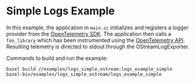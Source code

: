 
# Simple Logs Example

In this example, the application in `main.cc` initializes and registers a logger
provider from the [OpenTelemetry SDK](https://github.com/open-telemetry/opentelemetry-cpp).
The application then calls a `foo_library` which has been instrumented using
the [OpenTelemetry API](https://github.com/open-telemetry/opentelemetry-cpp/tree/master/api).
Resulting telemetry is directed to stdout through the OStreamLogExporter.

Commands to build and run the example:

```
bazel build //examples/logs_simple_ostream:logs_example_simple
bazel-bin/examples/logs_simple_ostream/logs_example_simple
```
